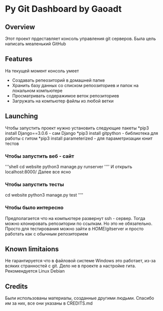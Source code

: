 # Py Git Dashboard by Gaoadt
## Overview
Этот проект прдеставляет консоль управления git серверов. Была цель написать меаленький GitHub
## Features
На текущей момент консоль умеет
* Создавать репеозиторий в домашней папке
* Хранить базу данных со списком репоозиториев и папок на локальном компьютере
* Просматривать содеражимое веток репозиториев
* Загружать на компьютер файлы из любой ветки

## Launching
Чтобы запустить проект нужно установить следующие пакеты
*pip3 install Django==3.0.6 - сам Django
*pip3 install gitpython - библиотека для работы с гитом
*pip3 install parameterized - для параметризации юнит тестов

### Чтобы запустить веб - сайт 
'''shell
cd website
python3 manage.py runserver
''''
И открыть localhost:8000/
Далее все ясно

### Чтобы запустить тесты
cd website
python3 manage.py test
''''

### Чтобы было интересно
Предполагается что на компьютере развернут ssh - сервер. Тогда можно
клонировать репозитории по ссылкам. Но это не обязательно. Просто
для тестирования можно зайти в $HOME$/gitserver и просто работать
как с обычным репозиторием

## Known limitaions 
Не гарантируется что в файловой системе Windows это работает, из-за
всяких странностей с git. Дело не в проекте а настройке гита.
Рекомендуется Linux Debian

## Credits
Были использованы материалы, созданные другими людьми. Спасибо им за
них, все они указаны в CREDITS.md


